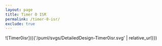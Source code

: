 ```yaml
---
layout: page
title: Timer 0 ISR
permalink: /timer-0-isr/
exclude: true
---
```


![Timer0isr]({{'/puml/svgs/DetailedDesign-Timer0isr.svg' | relative_url}})
